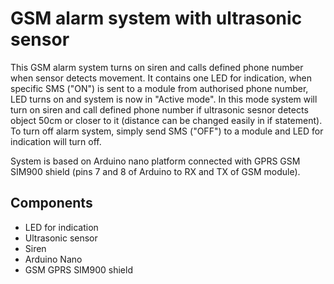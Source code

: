 # GSM alarm system with ultrasonic sensor

This GSM alarm system turns on siren and calls defined phone number when sensor detects movement. It contains one LED for indication, when specific SMS ("ON") is sent to a module from
authorised phone number, LED turns on and system is now in "Active mode". In this mode system will turn on siren and call defined phone number if ultrasonic sesnor detects object
50cm or closer to it (distance can be changed easily in if statement). To turn off alarm system, simply send SMS ("OFF") to a module and LED for indication will turn off.

System is based on Arduino nano platform connected with GPRS GSM SIM900 shield (pins 7 and 8 of Arduino to RX and TX of GSM module).

## Components

* LED for indication
* Ultrasonic sensor
* Siren
* Arduino Nano
* GSM GPRS SIM900 shield
